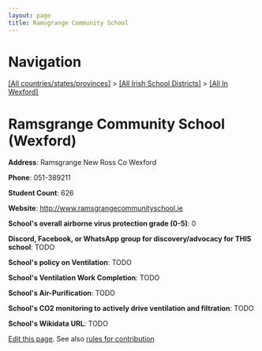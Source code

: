 ```yaml
---
layout: page
title: Ramsgrange Community School
---
```

# Navigation

[[All countries/states/provinces]](../../..) > [[All Irish School Districts]](../..) > [[All In Wexford]](..)

# Ramsgrange Community School (Wexford)

**Address**: Ramsgrange New Ross Co Wexford

**Phone**: 051-389211

**Student Count**: 626

**Website**: <http://www.ramsgrangecommunityschool.ie>

**School's overall airborne virus protection grade (0-5)**: 0

**Discord, Facebook, or WhatsApp group for discovery/advocacy for THIS school**: TODO

**School's policy on Ventilation**: TODO

**School's Ventilation Work Completion**: TODO

**School's Air-Purification**: TODO

**School's CO2 monitoring to actively drive ventilation and filtration**: TODO

**School's Wikidata URL**: TODO


[Edit this page](https://github.com/ventilate-schools/Ireland/edit/main/./Wexford/Ramsgrange_Community_School.md). See also [rules for contribution](../../../contribution-rules/)